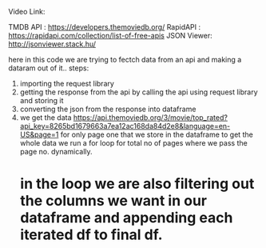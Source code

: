 Video Link:

TMDB API : https://developers.themoviedb.org/
RapidAPI : https://rapidapi.com/collection/list-of-free-apis
JSON Viewer: http://jsonviewer.stack.hu/

here in this code we are trying to fectch data from an api and making a dataram out of it..
steps:
  1) importing the request library
  2) getting the response from the api by calling the api using request library and storing it
  3) converting the json from the response into dataframe
  4) we get the data https://api.themoviedb.org/3/movie/top_rated?api_key=8265bd1679663a7ea12ac168da84d2e8&language=en-US&page=1
     for only page one that we store in the dataframe to get the whole data we run a for loop for total no of pages where we         pass the page no. dynamically.
     # in the loop we are also filtering out the columns we want in our dataframe and appending each iterated df to final df. 
  
